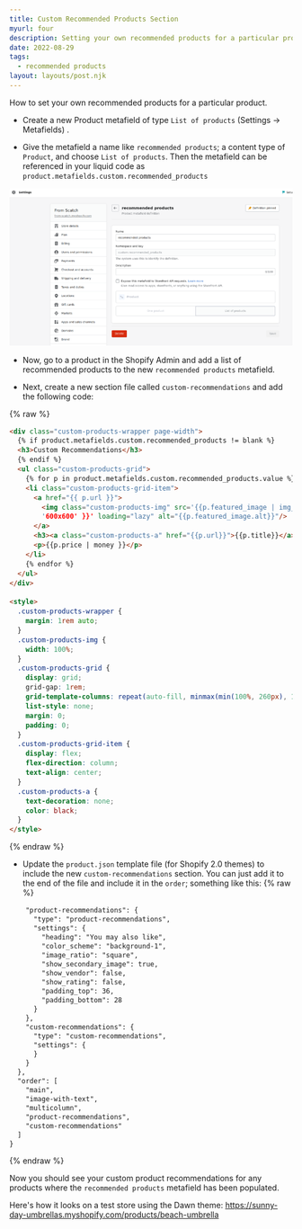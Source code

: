 ```yaml
---
title: Custom Recommended Products Section
myurl: four
description: Setting your own recommended products for a particular product.
date: 2022-08-29
tags:
  - recommended products
layout: layouts/post.njk
---
```


How to set your own recommended products for a particular product.

- Create a new Product metafield of type `List of products` (Settings -> Metafields) .

- Give the metafield a name like `recommended products`; a content type of `Product`, and choose `List of products`. Then the metafield can be referenced in your liquid code as `product.metafields.custom.recommended_products`

![recommended product metafield](/img/recommended-products.png)

- Now, go to a product in the Shopify Admin and add a list of recommended products to the new `recommended products` metafield.

- Next, create a new section file called `custom-recommendations` and add the following code:

{% raw %}

```html
<div class="custom-products-wrapper page-width">
  {% if product.metafields.custom.recommended_products != blank %}
  <h3>Custom Recommendations</h3>
  {% endif %}
  <ul class="custom-products-grid">
    {% for p in product.metafields.custom.recommended_products.value %}
    <li class="custom-products-grid-item">
      <a href="{{ p.url }}">
        <img class="custom-products-img" src='{{p.featured_image | img_url:
        '600x600' }}' loading="lazy" alt="{{p.featured_image.alt}}"/>
      </a>
      <h3><a class="custom-products-a" href="{{p.url}}">{{p.title}}</a></h3>
      <p>{{p.price | money }}</p>
    </li>
    {% endfor %}
  </ul>
</div>

<style>
  .custom-products-wrapper {
    margin: 1rem auto;
  }
  .custom-products-img {
    width: 100%;
  }
  .custom-products-grid {
    display: grid;
    grid-gap: 1rem;
    grid-template-columns: repeat(auto-fill, minmax(min(100%, 260px), 1fr));
    list-style: none;
    margin: 0;
    padding: 0;
  }
  .custom-products-grid-item {
    display: flex;
    flex-direction: column;
    text-align: center;
  }
  .custom-products-a {
    text-decoration: none;
    color: black;
  }
</style>
```

{% endraw %}

- Update the `product.json` template file (for Shopify 2.0 themes) to include the new `custom-recommendations` section. You can just add it to the end of the file and include it in the `order`; something like this:
  {% raw %}

```
    "product-recommendations": {
      "type": "product-recommendations",
      "settings": {
        "heading": "You may also like",
        "color_scheme": "background-1",
        "image_ratio": "square",
        "show_secondary_image": true,
        "show_vendor": false,
        "show_rating": false,
        "padding_top": 36,
        "padding_bottom": 28
      }
    },
    "custom-recommendations": {
      "type": "custom-recommendations",
      "settings": {
      }
    }
  },
  "order": [
    "main",
    "image-with-text",
    "multicolumn",
    "product-recommendations",
    "custom-recommendations"
  ]
}

```

{% endraw %}

Now you should see your custom product recommendations for any products where the `recommended products` metafield has been populated.

Here's how it looks on a test store using the Dawn theme: https://sunny-day-umbrellas.myshopify.com/products/beach-umbrella
